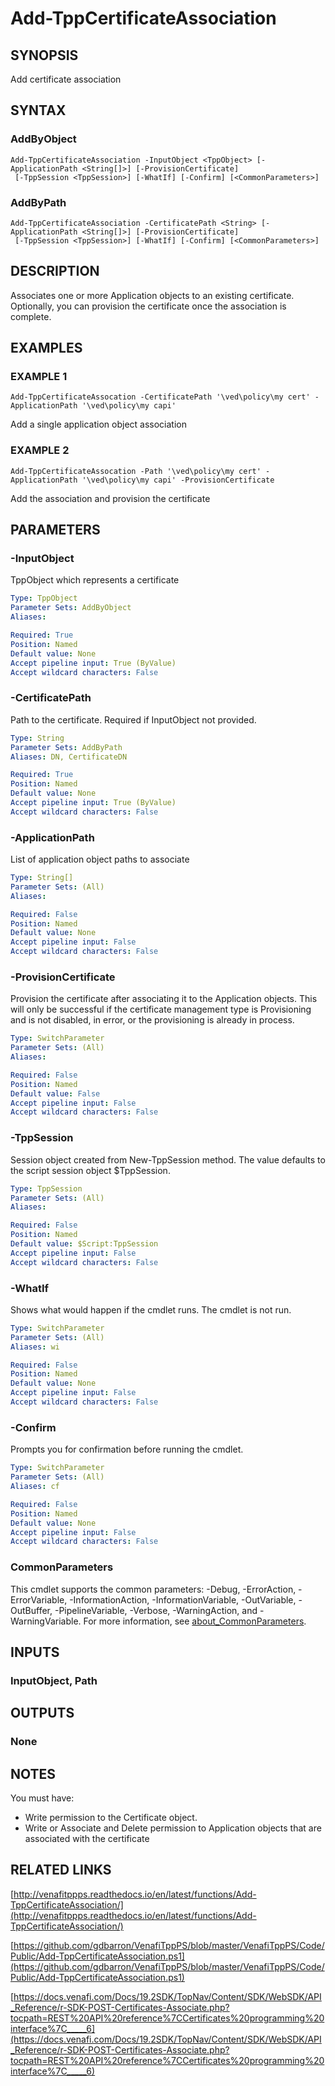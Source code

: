 # Add-TppCertificateAssociation

## SYNOPSIS
Add certificate association

## SYNTAX

### AddByObject
```
Add-TppCertificateAssociation -InputObject <TppObject> [-ApplicationPath <String[]>] [-ProvisionCertificate]
 [-TppSession <TppSession>] [-WhatIf] [-Confirm] [<CommonParameters>]
```

### AddByPath
```
Add-TppCertificateAssociation -CertificatePath <String> [-ApplicationPath <String[]>] [-ProvisionCertificate]
 [-TppSession <TppSession>] [-WhatIf] [-Confirm] [<CommonParameters>]
```

## DESCRIPTION
Associates one or more Application objects to an existing certificate.
Optionally, you can provision the certificate once the association is complete.

## EXAMPLES

### EXAMPLE 1
```
Add-TppCertificateAssocation -CertificatePath '\ved\policy\my cert' -ApplicationPath '\ved\policy\my capi'
```

Add a single application object association

### EXAMPLE 2
```
Add-TppCertificateAssocation -Path '\ved\policy\my cert' -ApplicationPath '\ved\policy\my capi' -ProvisionCertificate
```

Add the association and provision the certificate

## PARAMETERS

### -InputObject
TppObject which represents a certificate

```yaml
Type: TppObject
Parameter Sets: AddByObject
Aliases:

Required: True
Position: Named
Default value: None
Accept pipeline input: True (ByValue)
Accept wildcard characters: False
```

### -CertificatePath
Path to the certificate. 
Required if InputObject not provided.

```yaml
Type: String
Parameter Sets: AddByPath
Aliases: DN, CertificateDN

Required: True
Position: Named
Default value: None
Accept pipeline input: True (ByValue)
Accept wildcard characters: False
```

### -ApplicationPath
List of application object paths to associate

```yaml
Type: String[]
Parameter Sets: (All)
Aliases:

Required: False
Position: Named
Default value: None
Accept pipeline input: False
Accept wildcard characters: False
```

### -ProvisionCertificate
Provision the certificate after associating it to the Application objects.
This will only be successful if the certificate management type is Provisioning and is not disabled, in error, or the provisioning is already in process.

```yaml
Type: SwitchParameter
Parameter Sets: (All)
Aliases:

Required: False
Position: Named
Default value: False
Accept pipeline input: False
Accept wildcard characters: False
```

### -TppSession
Session object created from New-TppSession method. 
The value defaults to the script session object $TppSession.

```yaml
Type: TppSession
Parameter Sets: (All)
Aliases:

Required: False
Position: Named
Default value: $Script:TppSession
Accept pipeline input: False
Accept wildcard characters: False
```

### -WhatIf
Shows what would happen if the cmdlet runs.
The cmdlet is not run.

```yaml
Type: SwitchParameter
Parameter Sets: (All)
Aliases: wi

Required: False
Position: Named
Default value: None
Accept pipeline input: False
Accept wildcard characters: False
```

### -Confirm
Prompts you for confirmation before running the cmdlet.

```yaml
Type: SwitchParameter
Parameter Sets: (All)
Aliases: cf

Required: False
Position: Named
Default value: None
Accept pipeline input: False
Accept wildcard characters: False
```

### CommonParameters
This cmdlet supports the common parameters: -Debug, -ErrorAction, -ErrorVariable, -InformationAction, -InformationVariable, -OutVariable, -OutBuffer, -PipelineVariable, -Verbose, -WarningAction, and -WarningVariable. For more information, see [about_CommonParameters](http://go.microsoft.com/fwlink/?LinkID=113216).

## INPUTS

### InputObject, Path
## OUTPUTS

### None
## NOTES
You must have:
- Write permission to the Certificate object.
- Write or Associate and Delete permission to Application objects that are associated with the certificate

## RELATED LINKS

[http://venafitppps.readthedocs.io/en/latest/functions/Add-TppCertificateAssociation/](http://venafitppps.readthedocs.io/en/latest/functions/Add-TppCertificateAssociation/)

[https://github.com/gdbarron/VenafiTppPS/blob/master/VenafiTppPS/Code/Public/Add-TppCertificateAssociation.ps1](https://github.com/gdbarron/VenafiTppPS/blob/master/VenafiTppPS/Code/Public/Add-TppCertificateAssociation.ps1)

[https://docs.venafi.com/Docs/19.2SDK/TopNav/Content/SDK/WebSDK/API_Reference/r-SDK-POST-Certificates-Associate.php?tocpath=REST%20API%20reference%7CCertificates%20programming%20interface%7C_____6](https://docs.venafi.com/Docs/19.2SDK/TopNav/Content/SDK/WebSDK/API_Reference/r-SDK-POST-Certificates-Associate.php?tocpath=REST%20API%20reference%7CCertificates%20programming%20interface%7C_____6)

